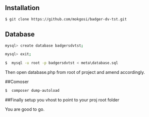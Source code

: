 ## Installation


```bash
$ git clone https://github.com/mokgosi/badger-dv-tst.git 
```

## Database

```bash
mysql> create database badgersdvtst;
```

```bash
mysql> exit;
```

```bash
$  mysql -u root -p badgersdvtst < meta\database.sql
```
Then open database.php from root of project and amend accordingly.

##Comoser

```bash
$  composer dump-autoload
```

##Finally setup you vhost to point to your proj root folder

You are good to go.


